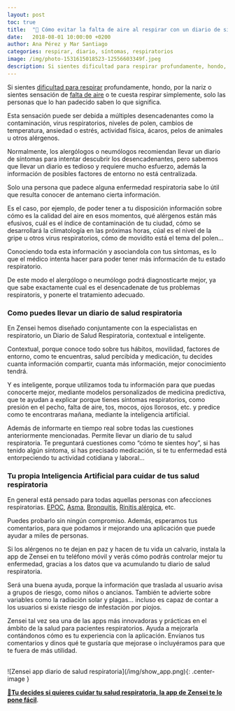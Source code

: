```yaml
---
layout: post
toc: true
title:  "🤢 Cómo evitar la falta de aire al respirar con un diario de síntomas respiratorios"
date:   2018-08-01 10:00:00 +0200
author: Ana Pérez y Mar Santiago
categories: respirar, diario, síntomas, respiratorios
image: /img/photo-1531615018523-12556603349f.jpeg
description: Si sientes dificultad para respirar profundamente, hondo, por la nariz o sientes sensación de falta de aire o te cuesta respirar simplemente, solo las personas que lo han padecido saben lo que significa...
---
```


Si sientes [dificultad para respirar](https://medlineplus.gov/spanish/ency/article/003075.htm) profundamente, hondo, por la nariz o sientes sensación de [falta de aire](https://www.tuasaude.com/es/falta-de-aire/) o te cuesta respirar simplemente, solo las personas que lo han padecido saben lo que significa.

Esta sensación puede ser debida a múltiples desencadenantes como la contaminación, virus respiratorios, niveles de polen, cambios de temperatura, ansiedad o estrés, actividad física, ácaros, pelos de animales u otros alérgenos.

Normalmente, los alergólogos o neumólogos recomiendan llevar un diario de síntomas para intentar descubrir los desencadenantes, pero sabemos que llevar un diario es tedioso y requiere mucho esfuerzo, además la información de posibles factores de entorno no está centralizada.

Solo una persona que padece alguna enfermedad respiratoria sabe lo útil que resulta conocer de antemano cierta información. 

Es el caso, por ejemplo, de poder tener a tu disposición información sobre cómo es la calidad del aire en esos momentos, qué alérgenos están más efusivos, cuál es el índice de contaminación de tu ciudad, cómo se desarrollará la climatología en las próximas horas, cúal es el nivel de la gripe u otros virus respiratorios, cómo de movidito está el tema del polen…

Conociendo toda esta información y asociandola con tus síntomas, es lo que el médico intenta hacer para poder tener más información de tu estado respiratorio. 

De este modo el alergólogo o neumólogo podrá diagnosticarte mejor, ya que sabe exactamente cual es el desencadenate de tus problemas respiratoris, y ponerte el tratamiento adecuado.

### Como puedes llevar un diario de salud respiratoria

En Zensei hemos diseñado conjuntamente con la especialistas en respiratorio, un Diario de Salud Respiratoria, contextual e inteligente.

Contextual, porque conoce todo sobre tus hábitos, movilidad, factores de entorno, como te encuentras, salud percibida y medicación, tu decides cuanta información compartir, cuanta más información, mejor conocimiento tendrá.

Y es inteligente, porque utilizamos toda tu información para que puedas conocerte mejor, mediante modelos personalizados de medicina predictiva, que te ayudan a explicar porque tienes síntomas respiratorios, como presión en el pecho, falta de aire, tos, mocos, ojos llorosos, etc. y predice como te encontraras mañana, mediante la inteligencia artificial.

Además de informarte en tiempo real sobre todas las cuestiones anteriormente mencionadas. Permite llevar un diario de tu salud respiratoria. Te preguntará cuestiones como “cómo te sientes hoy”, si has tenido algún síntoma, si has precisado medicación, si te tu enfermedad está entorpeciendo tu actividad cotidiana y laboral…

### Tu propia Inteligencia Artificial para cuidar de tus salud respiratoria

En general está pensado para todas aquellas personas con afecciones respiratorias. [EPOC](https://medlineplus.gov/spanish/ency/article/000091.htm), [Asma](https://medlineplus.gov/spanish/ency/article/000141.htm), [Bronquitis](https://es.wikipedia.org/wiki/Bronquitis), [Rinitis alérgica](https://medlineplus.gov/spanish/ency/patientinstructions/000547.htm), etc. 

Puedes probarlo sin ningún compromiso. Además, esperamos tus comentarios, para que podamos ir mejorando una aplicación que puede ayudar a miles de personas.

Si los alérgenos no te dejan en paz y hacen de tu vida un calvario, instala la app de Zensei en tu teléfono móvil y verás cómo podrás controlar mejor tu enfermedad, gracias a los datos que va acumulando tu diario de salud respiratoria.

Será una buena ayuda, porque la información que traslada al usuario avisa a grupos de riesgo, como niños o ancianos. También te advierte sobre variables como la radiación solar y plagas… incluso es capaz de contar a los usuarios si existe riesgo de infestación por piojos.

Zensei tal vez sea una de las apps más innovadoras y prácticas en el ámbito de la salud para pacientes respiratorios. Ayuda a mejorarla contándonos cómo es tu experiencia con la aplicación. Envíanos tus comentarios y dinos qué te gustaría que mejorase o incluyéramos para que te fuera de más utilidad.

<br>
![Zensei app diario de salud respiratoria](/img/show_app.png){: .center-image }
<br>

**[📱Tu decides si quieres cuidar tu salud respiratoria, la app de Zensei te lo pone fácil](https://zenseiapp.com)**.

